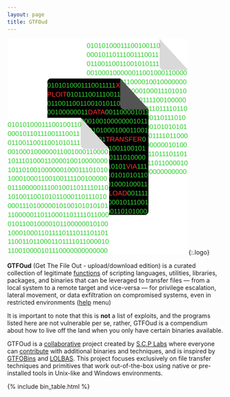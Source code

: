 ```yaml
---
layout: page
title: GTFOud
---
```


![logo](/assets/logo.png){:.logo}

**GTFOud** (Get The File Out - upload/download edition) is a curated collection of legitimate [functions][] of scripting languages, utilities, libraries, packages, and binaries that can be leveraged to transfer files — from a local system to a remote target and vice-versa — for privilege escalation, lateral movement, or data exfiltration on compromised systems, even in restricted environments ([help][] menu)

It is important to note that this is **not** a list of exploits, and the programs listed here are not vulnerable per se, rather, GTFOud is a compendium about how to live off the land when you only have certain binaries available.

GTFOud is a [collaborative][] project created by [S.C.P Labs][] where everyone can [contribute][] with additional binaries and techniques, and is inspired by [GTFOBins][] and [LOLBAS][].
This project focuses exclusively on file transfer techniques and primitives that work out-of-the-box using native or pre-installed tools in Unix-like and Windows environments.

[help]: /help
[functions]: /functions
[collaborative]: https://github.com/GTFOud/GTFOud.github.io/graphs/contributors
[contribute]: /contribute
[S.C.P Labs]: https://github.com/scp-labs
[GTFOBins]: https://gtfobins.github.io
[LOLBAS]: https://lolbas-project.github.io

{% include bin_table.html %}
